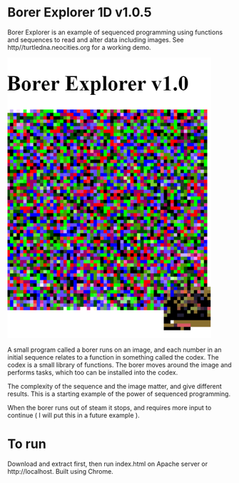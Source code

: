 # Borer Explorer 1D v1.0.5
Borer Explorer is an example of sequenced programming using functions and sequences to read and alter data including images.
See http//turtledna.neocities.org for a working demo.

![Example of borer in action](ss.png)

A small program called a borer runs on an image, and each number in an initial sequence relates to a function in something called the codex. The codex is a small library of functions. The borer moves around the image and performs tasks, which too can be installed into the codex. 

The complexity of the sequence and the image matter, and give different results. This is a starting example of the power of sequenced programming.

When the borer runs out of steam it stops, and requires more input to continue ( I will put this in a future example ).

# To run
Download and extract first, then run index.html on Apache server or http://localhost. Built using Chrome.
